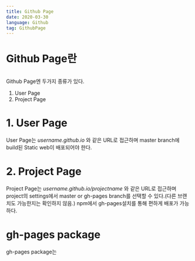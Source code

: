 ```yaml
---
title: Github Page
date: 2020-03-30
language: Github
tag: GithubPage
---
```


# Github Page란   
```

```

Github Page엔 두가지 종류가 있다.   

1. User Page   
2. Project Page   

# 1. User Page   
User Page는 *username.github.io* 와 같은 URL로 접근하며 master branch에 build된 Static web이 배포되어야 한다.

# 2. Project Page   
Project Page는 *username.github.io/projectname* 와 같은 URL로 접근하며 project의 settings에서 master or gh-pages branch를 선택할 수 있다.(다른 브랜치도 가능한지는 확인하지 않음.)
npm에서 gh-pages설치를 통해 편하게 배포가 가능하다.

# gh-pages package   
gh-pages package는